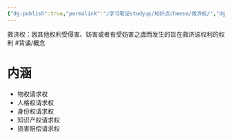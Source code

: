 ```yaml
---
{"dg-publish":true,"permalink":"/学习笔记studyup/知识点cheese/救济权/","dgPassFrontmatter":true,"noteIcon":"","created":"2024-07-05T16:03:32.566+08:00","updated":"2024-10-17T09:30:23.072+08:00"}
---
```


救济权：因其他权利受侵害、妨害或者有受妨害之虞而发生的旨在救济该权利的权利 #背诵/概念 
# 内涵
- 物权请求权
- 人格权请求权
- 身份权请求权
- 知识产权请求权
- 损害赔偿请求权
